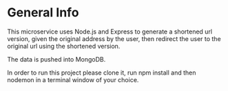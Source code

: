 # General Info
This microservice uses Node.js and Express to generate a shortened url version, given
the original address by the user, then redirect the user to the original url using 
the shortened version. 

The data is pushed into MongoDB. 

In order to run this project please clone it, run npm install and then nodemon in a terminal 
window of your choice. 
